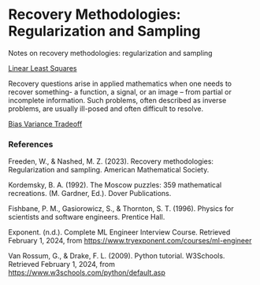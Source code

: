 # Recovery Methodologies: Regularization and Sampling

Notes on recovery methodologies: regularization and sampling

[Linear Least Squares](https://en.wikipedia.org/wiki/Linear_least_squares)

Recovery questions arise in applied mathematics when one needs to recover something- a function, a signal, or an image – from partial or incomplete information.  Such problems, often described as inverse problems, are usually ill-posed and often difficult to resolve.

[Bias Variance Tradeoff](https://en.wikipedia.org/wiki/Bias%E2%80%93variance_tradeoff)

### References

Freeden, W., & Nashed, M. Z. (2023). Recovery methodologies: Regularization and sampling. American Mathematical Society.

Kordemsky, B. A. (1992). The Moscow puzzles: 359 mathematical recreations. (M. Gardner, Ed.). Dover Publications.

Fishbane, P. M., Gasiorowicz, S., & Thornton, S. T. (1996). Physics for scientists and software engineers. Prentice Hall.

Exponent. (n.d.). Complete ML Engineer Interview Course. Retrieved February 1, 2024, from https://www.tryexponent.com/courses/ml-engineer

Van Rossum, G., & Drake, F. L. (2009). Python tutorial. W3Schools. Retrieved February 1, 2024, from https://www.w3schools.com/python/default.asp
